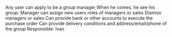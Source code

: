 Any user can apply to be a group manager
When he comes, he see his group:
Manager can assign new users roles of managers or sales
Dismiss managers or sales
Can provide bank or other accounts to execute the purchase order
Can provide delivery conditions and address/email/phone of the group
Responsible: Ivan 
  